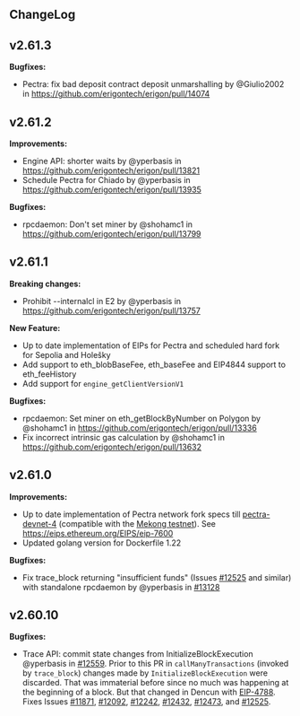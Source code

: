 ChangeLog
---------

## v2.61.3

**Bugfixes:**
* Pectra: fix bad deposit contract deposit unmarshalling by @Giulio2002 in https://github.com/erigontech/erigon/pull/14074

## v2.61.2

**Improvements:**
* Engine API: shorter waits by @yperbasis in https://github.com/erigontech/erigon/pull/13821
* Schedule Pectra for Chiado by @yperbasis in https://github.com/erigontech/erigon/pull/13935

**Bugfixes:**
* rpcdaemon: Don't set miner by @shohamc1 in https://github.com/erigontech/erigon/pull/13799

## v2.61.1 

**Breaking changes:**

- Prohibit --internalcl in E2 by @yperbasis in https://github.com/erigontech/erigon/pull/13757

**New Feature:**

- Up to date implementation of EIPs for Pectra and scheduled hard fork for Sepolia and Holešky
- Add support to eth_blobBaseFee, eth_baseFee and EIP4844 support to eth_feeHistory
- Add support for `engine_getClientVersionV1`

**Bugfixes:**

- rpcdaemon: Set miner on eth_getBlockByNumber on Polygon by @shohamc1 in https://github.com/erigontech/erigon/pull/13336
- Fix incorrect intrinsic gas calculation by @shohamc1 in https://github.com/erigontech/erigon/pull/13632


## v2.61.0

**Improvements:**

- Up to date implementation of Pectra network fork specs till [pectra-devnet-4](https://notes.ethereum.org/@ethpandaops/pectra-devnet-4)
(compatible with the [Mekong testnet](https://blog.ethereum.org/2024/11/07/introducing-mekong-testnet)).
See https://eips.ethereum.org/EIPS/eip-7600
- Updated golang version for Dockerfile 1.22

**Bugfixes:**

- Fix trace_block returning "insufficient funds" (Issues [#12525](https://github.com/erigontech/erigon/issues/12525) and similar) with standalone rpcdaemon by @yperbasis in [#13128](https://github.com/erigontech/erigon/issues/13128)


## v2.60.10

**Bugfixes:**

- Trace API: commit state changes from InitializeBlockExecution @yperbasis in [#12559](https://github.com/erigontech/erigon/pull/12559).
Prior to this PR in `callManyTransactions` (invoked by `trace_block`)
changes made by `InitializeBlockExecution` were discarded. That was immaterial before since no much was
happening at the beginning of a block. But that changed in Dencun with
[EIP-4788](https://eips.ethereum.org/EIPS/eip-4788).
Fixes Issues 
[#11871](https://github.com/erigontech/erigon/issues/11871),
[#12092](https://github.com/erigontech/erigon/issues/12092),
[#12242](https://github.com/erigontech/erigon/issues/12242),
[#12432](https://github.com/erigontech/erigon/issues/12432),
[#12473](https://github.com/erigontech/erigon/issues/12473),
and [#12525](https://github.com/erigontech/erigon/issues/12525).
